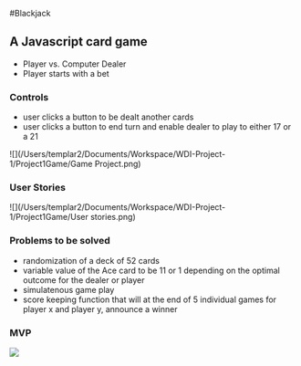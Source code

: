 #Blackjack 
## A Javascript card game

* Player vs. Computer Dealer
* Player starts with a bet


### Controls
* user clicks a button to be dealt another cards
* user clicks a button to end turn and enable dealer to play to either 17 or a 21

![](/Users/templar2/Documents/Workspace/WDI-Project-1/Project1Game/Game Project.png)
### User Stories
![](/Users/templar2/Documents/Workspace/WDI-Project-1/Project1Game/User stories.png)
### Problems to be solved
* randomization of a deck of 52 cards
* variable value of the Ace card to be 11 or 1 depending on the optimal outcome for the dealer or player 
* simulatenous game play 
* score keeping function that will at the end of 5 individual games for player x and player y, announce a winner

### MVP
![](I)